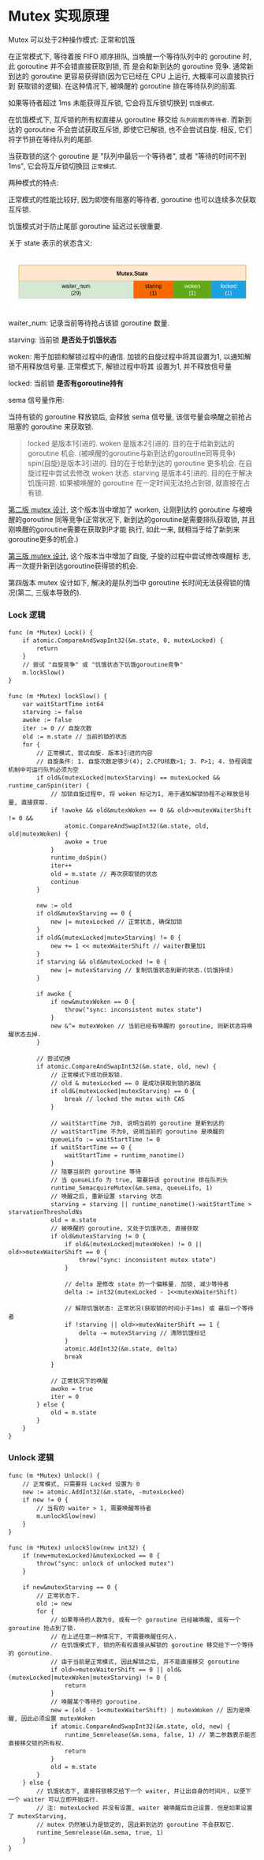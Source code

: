 # Mutex 实现原理

Mutex 可以处于2种操作模式: 正常和饥饿

在正常模式下, 等待着按 FIFO 顺序排队, 当唤醒一个等待队列中的 goroutine 时, 此 goroutine 并不会错直接获取到锁, 而
是会和新到达的 goroutine 竞争. 通常新到达的 goroutine 更容易获得锁(因为它已经在 CPU 上运行, 大概率可以直接执行到
获取锁的逻辑). 在这种情况下, 被唤醒的 goroutine 排在等待队列的前面. 

如果等待者超过 1ms 未能获得互斥锁, 它会将互斥锁切换到 `饥饿模式`.

在饥饿模式下, 互斥锁的所有权直接从 goroutine 移交给 `队列前面的等待者`. 而新到达的 goroutine 不会尝试获取互斥锁, 
即使它已解锁, 也不会尝试自旋. 相反, 它们将字节排在等待队列的尾部.

当获取锁的这个 goroutine 是 "队列中最后一个等待者", 或者 "等待的时间不到1ms", 它会将互斥锁切换回 `正常模式`.

两种模式的特点:

正常模式的性能比较好, 因为即使有阻塞的等待者, goroutine 也可以连续多次获取互斥锁.

饥饿模式对于防止尾部 goroutine 延迟过长很重要.


关于 state 表示的状态含义:

![image](/images/develop_sync_mutex_state.png)

waiter_num: 记录当前等待抢占该锁 goroutine 数量.

starving: 当前锁 **是否处于饥饿状态**

woken: 用于加锁和解锁过程中的通信. 加锁的自旋过程中将其设置为1, 以通知解锁不用释放信号量. 正常模式下, 解锁过程中将其
设置为1, 并不释放信号量

locked: 当前锁 **是否有goroutine持有**

sema 信号量作用:

当持有锁的 goroutine 释放锁后, 会释放 sema 信号量, 该信号量会唤醒之前抢占阻塞的 goroutine 来获取锁.

> locked 是版本1引进的.
> woken 是版本2引进的. 目的在于给新到达的 goroutine 机会. (被唤醒的goroutine与新到达的goroutine同等竞争)
> spin(自旋)是版本3引进的. 目的在于给新到达的 goroutine 更多机会. 在自旋过程中尝试去修改 woken 状态.
> starving 是版本4引进的. 目的在于解决饥饿问题. 如果被唤醒的 goroutine 在一定时间无法抢占到锁, 就直接在占有锁.

[第二版 mutex 设计](https://zhuanlan.zhihu.com/p/341887600), 这个版本当中增加了 worken, 让刚到达的 goroutine
与被唤醒的goroutine 同等竞争(正常状况下, 新到达的goroutine是需要排队获取锁, 并且刚唤醒的goroutine需要在获取到P才能
执行, 如此一来, 就相当于给了新到来goroutine更多的机会.)

[第三版 mutex 设计](https://zhuanlan.zhihu.com/p/342706674), 这个版本当中增加了自旋, 子旋的过程中尝试修改唤醒标
志, 再一次提升新到达goroutine获得锁的机会.

第四版本 mutex 设计如下, 解决的是队列当中 goroutine 长时间无法获得锁的情况(第二, 三版本导致的).

### Lock 逻辑

```cgo
func (m *Mutex) Lock() {
    if atomic.CompareAndSwapInt32(&m.state, 0, mutexLocked) {
        return
    }
    // 尝试 "自旋竞争" 或 "饥饿状态下饥饿goroutine竞争"
    m.lockSlow()
}

func (m *Mutex) lockSlow() {
    var waitStartTime int64
    starving := false 
    awoke := false 
    iter := 0 // 自旋次数
    old := m.state // 当前的锁的状态
    for {
        // 正常模式, 尝试自旋. 版本3引进的内容
        // 自旋条件: 1. 自旋次数足够少(4); 2.CPU核数>1; 3. P>1; 4. 协程调度机制中可运行队列必须为空
        if old&(mutexLocked|mutexStarving) == mutexLocked && runtime_canSpin(iter) {
            // 加锁自旋过程中, 将 woken 标记为1, 用于通知解锁协程不必释放信号量, 直接获取.
            if !awoke && old&mutexWoken == 0 && old>>mutexWaiterShift != 0 &&
                atomic.CompareAndSwapInt32(&m.state, old, old|mutexWoken) {
                awoke = true
            }
            runtime_doSpin()
            iter++
            old = m.state // 再次获取锁的状态
            continue
        }
         
        new := old
        if old&mutexStarving == 0 {
            new |= mutexLocked // 正常状态, 确保加锁
        }
        if old&(mutexLocked|mutexStarving) != 0 {
            new += 1 << mutexWaiterShift // waiter数量加1
        }
        if starving && old&mutexLocked != 0 {
            new |= mutexStarving // 复制饥饿状态到新的状态.(饥饿持续)
        }
        
        if awoke {
            if new&mutexWoken == 0 {
                throw("sync: inconsistent mutex state")
            }
            new &^= mutexWoken // 当前已经有唤醒的 goroutine, 则新状态将唤醒状态去掉.
        }
        
        // 尝试切换
        if atomic.CompareAndSwapInt32(&m.state, old, new) {
            // 正常模式下成功获取锁. 
            // old & mutexLocked == 0 是成功获取到锁的基础 
            if old&(mutexLocked|mutexStarving) == 0 {
                break // locked the mutex with CAS
            }
            
            // waitStartTime 为0, 说明当前的 goroutine 是新到达的
            // waitStartTime 不为0, 说明当前的 goroutine 是唤醒的
            queueLifo := waitStartTime != 0
            if waitStartTime == 0 {
                waitStartTime = runtime_nanotime()
            }
            // 阻塞当前的 goroutine 等待
            // 当 queueLifo 为 true, 需要将该 goroutine 排在队列头
            runtime_SemacquireMutex(&m.sema, queueLifo, 1)
            // 唤醒之后, 重新设置 starving 状态
            starving = starving || runtime_nanotime()-waitStartTime > starvationThresholdNs
            old = m.state
            // 被唤醒的 goroutine, 又处于饥饿状态, 直接获取
            if old&mutexStarving != 0 {
                if old&(mutexLocked|mutexWoken) != 0 || old>>mutexWaiterShift == 0 {
                    throw("sync: inconsistent mutex state")
                }
                
                // delta 是修改 state 的一个偏移量. 加锁, 减少等待者 
                delta := int32(mutexLocked - 1<<mutexWaiterShift)
                
                // 解除饥饿状态: 正常状况(获取锁的时间小于1ms) 或 最后一个等待者
                if !starving || old>>mutexWaiterShift == 1 {
                    delta -= mutexStarving // 清除饥饿标记
                }
                atomic.AddInt32(&m.state, delta) 
                break
            }
            
            // 正常状况下的唤醒
            awoke = true
            iter = 0
        } else {
            old = m.state
        }
    }
}
```

### Unlock 逻辑

```cgo
func (m *Mutex) Unlock() {
    // 正常模式, 只需要将 Locked 设置为 0
	new := atomic.AddInt32(&m.state, -mutexLocked)
	if new != 0 {
        // 当有的 waiter > 1, 需要唤醒等待者
		m.unlockSlow(new)
	}
}

func (m *Mutex) unlockSlow(new int32) {
	if (new+mutexLocked)&mutexLocked == 0 {
		throw("sync: unlock of unlocked mutex")
	}
	
	if new&mutexStarving == 0 {
	    // 正常状态下. 
		old := new
		for {
			// 如果等待的人数为0, 或有一个 goroutine 已经被唤醒, 或有一个 goroutine 抢占到了锁.
			// 在上述任意一种情况下, 不需要唤醒任何人.
			// 在饥饿模式下, 锁的所有权直接从解锁的 goroutine 移交给下一个等待的 goroutine.
			// 由于当前是正常模式, 因此解锁之后, 并不能直接移交 goroutine
			if old>>mutexWaiterShift == 0 || old&(mutexLocked|mutexWoken|mutexStarving) != 0 {
				return
			}
			// 唤醒某个等待的 goroutine.
			new = (old - 1<<mutexWaiterShift) | mutexWoken // 因为是唤醒, 因此必须设置 mutexWoken
			if atomic.CompareAndSwapInt32(&m.state, old, new) {
				runtime_Semrelease(&m.sema, false, 1) // 第二参数表示能否直接移交锁的所有权.
				return
			}
			old = m.state
		}
	} else {
	    // 饥饿状态下, 直接将锁移交给下一个 waiter, 并让出自身的时间片, 以便下一个 waiter 可以立即开始运行.
	    // 注: mutexLocked 并没有设置, waiter 被唤醒后自己设置. 但是如果设置了 mutexStarving,
	    // mutex 仍然被认为是锁定的, 因此新到达的 goroutine 不会获取它.
		runtime_Semrelease(&m.sema, true, 1)
	}
}
```

